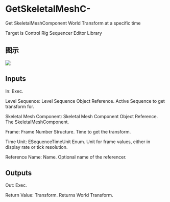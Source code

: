 # GetSkeletalMeshC-

Get SkeletalMeshComponent World Transform at a specific time

Target is Control Rig Sequencer Editor Library

## 图示

![]($-20221218-18530030.png)

## Inputs

In: Exec.

Level Sequence: Level Sequence Object Reference. Active Sequence to get transform for.

Skeletal Mesh Component: Skeletal Mesh Component Object Reference. The SkeletalMeshComponent.

Frame: Frame Number Structure. Time to get the transform.

Time Unit: ESequenceTimeUnit Enum. Unit for frame values, either in display rate or tick resolution.

Reference Name: Name. Optional name of the referencer.  

## Outputs

Out: Exec.

Return Value: Transform. Returns World Transform.

